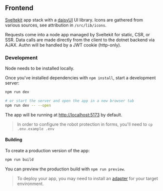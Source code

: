 ## Frontend

[Sveltekit](https://kit.svelte.dev) app stack with a [daisyUI](https://daisyui.com) UI library.  Icons are gathered from various sources, see attribution in `/src/lib/icons`.

Requests come into a node app managed by Sveltekit for static, CSR, or SSR.  Data calls are made directly from the client to the dotnet backend via AJAX.  Authn will be handled by a JWT cookie (http-only).

### Development

Node needs to be installed locally.

Once you've installed dependencies with `npm install`, start a development server:

```bash
npm run dev

# or start the server and open the app in a new browser tab
npm run dev -- --open
```

The app will be running at [http://localhost:5173](http://localhost:5173) by default.

> In order to configure the robot protection in forms, you'll need to `cp .env.example .env`

#### Building

To create a production version of the app:

```bash
npm run build
```

You can preview the production build with `npm run preview`.

> To deploy your app, you may need to install an [adapter](https://kit.svelte.dev/docs/adapters) for your target environment.
